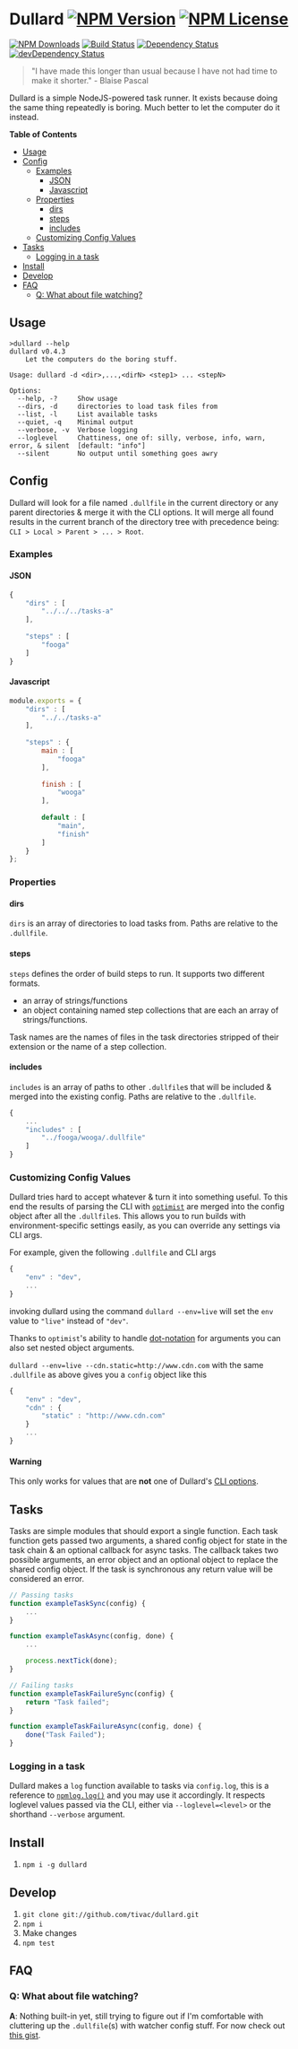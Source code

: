 Dullard [![NPM Version](https://img.shields.io/npm/v/dullard.svg)](https://www.npmjs.com/package/dullard) [![NPM License](https://img.shields.io/npm/l/dullard.svg)](https://www.npmjs.com/package/dullard)
=======
[![NPM Downloads](https://img.shields.io/npm/dm/dullard.svg)](https://www.npmjs.com/package/dullard)
[![Build Status](https://img.shields.io/travis/tivac/dullard.svg)](https://travis-ci.org/tivac/dullard)
[![Dependency Status](https://img.shields.io/david/tivac/dullard.svg)](https://david-dm.org/tivac/dullard)
[![devDependency Status](https://img.shields.io/david/dev/tivac/dullard.svg)](https://david-dm.org/tivac/dullard#info=devDependencies)

> "I have made this longer than usual because I have not had time to make it shorter." - Blaise Pascal

Dullard is a simple NodeJS-powered task runner. It exists because doing the same thing repeatedly is boring. Much better to let the computer do it instead.

**Table of Contents**

- [Usage](#usage)
- [Config](#config)
    - [Examples](#examples)
        - [JSON](#json)
        - [Javascript](#javascript)
    - [Properties](#properties)
        - [dirs](#dirs)
        - [steps](#steps)
        - [includes](#includes)
    - [Customizing Config Values](#customizing-config-values)
- [Tasks](#tasks)
    - [Logging in a task](#logging-in-a-task)
- [Install](#install)
- [Develop](#develop)
- [FAQ](#faq)
    - [Q: What about file watching?](#q-what-about-file-watching)

## Usage ##

```
>dullard --help
dullard v0.4.3
    Let the computers do the boring stuff.

Usage: dullard -d <dir>,...,<dirN> <step1> ... <stepN>

Options:
  --help, -?     Show usage
  --dirs, -d     directories to load task files from
  --list, -l     List available tasks
  --quiet, -q    Minimal output
  --verbose, -v  Verbose logging
  --loglevel     Chattiness, one of: silly, verbose, info, warn, error, & silent  [default: "info"]
  --silent       No output until something goes awry
```

## Config ##

Dullard will look for a file named `.dullfile` in the current directory or any parent directories & merge it with the CLI options. It will merge all found results in the current branch of the directory tree with precedence being: `CLI > Local > Parent > ... > Root`.

### Examples ###

#### JSON ####

```javascript
{
    "dirs" : [
        "../../../tasks-a"
    ],
    
    "steps" : [
        "fooga"
    ]
}
```

#### Javascript ####

```javascript
module.exports = {
    "dirs" : [
        "../../tasks-a"
    ],
    
    "steps" : {
        main : [
            "fooga"
        ],
        
        finish : [
            "wooga"
        ],
        
        default : [
            "main",
            "finish"
        ]
    }
};
```

### Properties ###

#### dirs ####
`dirs` is an array of directories to load tasks from. Paths are relative to the `.dullfile`.

#### steps ####
`steps` defines the order of build steps to run. It supports two different formats.

* an array of strings/functions
* an object containing named step collections that are each an array of strings/functions.

Task names are the names of files in the task directories stripped of their extension or the name of a step collection.

#### includes ###
`includes` is an array of paths to other `.dullfile`s that will be included & merged into the existing config. Paths are relative to the `.dullfile`.

```javascript
{
    ...
    "includes" : [
        "../fooga/wooga/.dullfile"
    ]
}
```

### Customizing Config Values ###

Dullard tries hard to accept whatever & turn it into something useful. To this end the results of parsing the CLI with [`optimist`](https://github.com/substack/node-optimist) are merged into the config object after all the `.dullfile`s. This allows you to run builds with environment-specific settings easily, as you can override any settings via CLI args.

For example, given the following `.dullfile` and CLI args

```javascript
{
    "env" : "dev",
    ...
}
```

invoking dullard using the command `dullard --env=live` will set the `env` value to `"live"` instead of `"dev"`.

Thanks to `optimist`'s ability to handle [dot-notation](https://github.com/substack/node-optimist#dot-notation) for arguments you can also set nested object arguments.

`dullard --env=live --cdn.static=http://www.cdn.com` with the same `.dullfile` as above gives you a `config` object like this

```javascript
{
    "env" : "dev",
    "cdn" : {
        "static" : "http://www.cdn.com"
    }
    ...
}
```

#### Warning ####
This only works for values that are __not__ one of Dullard's [CLI options](#usage).

## Tasks ##

Tasks are simple modules that should export a single function. Each task function gets passed two arguments, a shared config object for state in the task chain & an optional callback for async tasks. The callback takes two possible arguments, an error object and an optional object to replace the shared config object. If the task is synchronous any return value will be considered an error.

```javascript
// Passing tasks
function exampleTaskSync(config) {
    ...
}

function exampleTaskAsync(config, done) {
    ...

    process.nextTick(done);
}

// Failing tasks
function exampleTaskFailureSync(config) {
    return "Task failed";
}

function exampleTaskFailureAsync(config, done) {
    done("Task Failed");
}
```

### Logging in a task ###

Dullard makes a `log` function available to tasks via `config.log`, this is a reference to [`npmlog.log()`](https://github.com/npm/npmlog#basic-usage) and you may use it accordingly. It respects loglevel values passed via the CLI, either via `--loglevel=<level>` or the shorthand `--verbose` argument.

## Install ##

1. `npm i -g dullard`

## Develop ##

1. `git clone git://github.com/tivac/dullard.git`
1. `npm i`
1. Make changes
1. `npm test`

## FAQ ##

### Q: What about file watching? ###

__A__: Nothing built-in yet, still trying to figure out if I'm comfortable with cluttering up the `.dullfile`(s) with watcher config stuff. For now check out [this gist](https://gist.github.com/tivac/6591278).
